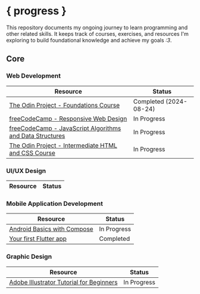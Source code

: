 # { progress }

This repository documents my ongoing journey to learn programming and other related skills. It keeps track of courses, exercises, and resources I'm exploring to build foundational knowledge and achieve my goals _:3_.

## Core

### Web Development

| Resource                                                                                                                                            | Status                 |
| --------------------------------------------------------------------------------------------------------------------------------------------------- | ---------------------- |
| [The Odin Project - Foundations Course](https://www.theodinproject.com/paths/foundations/courses/foundations)                                       | Completed (2024-08-24) |
| [freeCodeCamp - Responsive Web Design](https://www.freecodecamp.org/learn/2022/responsive-web-design/)                                              | In Progress            |
| [freeCodeCamp - JavaScript Algorithms and Data Structures](https://www.freecodecamp.org/learn/javascript-algorithms-and-data-structures-v8/)        | In Progress            |
| [The Odin Project - Intermediate HTML and CSS Course](https://www.theodinproject.com/paths/full-stack-javascript/courses/intermediate-html-and-css) | In Progress            |

### UI/UX Design

| Resource | Status |
| -------- | ------ |

### Mobile Application Development

| Resource                                                                                           | Status      |
| -------------------------------------------------------------------------------------------------- | ----------- |
| [Android Basics with Compose](https://developer.android.com/courses/android-basics-compose/course) | In Progress |
| [Your first Flutter app](https://codelabs.developers.google.com/codelabs/flutter-codelab-first#0) | Completed |

### Graphic Design

| Resource | Status |
| -------- | ------ |
| [Adobe Illustrator Tutorial for Beginners](https://www.youtube.com/watch?v=r9gaPGQ1EG0) | In Progress |
